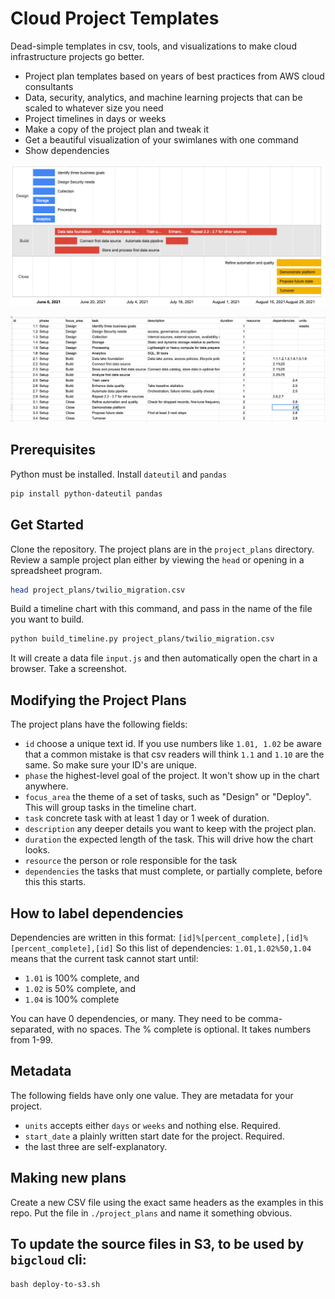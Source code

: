 # Cloud Project Templates
Dead-simple templates in csv, tools, and visualizations to make cloud infrastructure projects go better.
* Project plan templates based on years of best practices from AWS cloud consultants
* Data, security, analytics, and machine learning projects that can be scaled to whatever size you need
* Project timelines in days or weeks
* Make a copy of the project plan and tweak it
* Get a beautiful visualization of your swimlanes with one command
* Show dependencies

![High level timeline](./assets/project_timeline_high_level.png)

![Sample project plan CSV file](./assets/data_platform_setup_project_plan.png)

## Prerequisites
Python must be installed. Install `dateutil` and `pandas`
```bash
pip install python-dateutil pandas
```

## Get Started
Clone the repository. 
The project plans are in the `project_plans` directory. Review a sample project plan either by viewing the `head` or opening in a spreadsheet program.
```bash
head project_plans/twilio_migration.csv
```

Build a timeline chart with this command, and pass in the name of the file you want to build.
```bash
python build_timeline.py project_plans/twilio_migration.csv
```
It will create a data file `input.js` and then automatically open the chart in a browser. Take a screenshot.

## Modifying the Project Plans
The project plans have the following fields:
* `id` choose a unique text id. If you use numbers like `1.01, 1.02` be aware that a common mistake is that csv readers will think `1.1` and `1.10` are the same. So make sure your ID's are unique.
* `phase` the highest-level goal of the project. It won't show up in the chart anywhere.
* `focus_area` the theme of a set of tasks, such as "Design" or "Deploy". This will group tasks in the timeline chart.
* `task` concrete task with at least 1 day or 1 week of duration.
* `description` any deeper details you want to keep with the project plan.
* `duration` the expected length of the task. This will drive how the chart looks.
* `resource` the person or role responsible for the task
* `dependencies` the tasks that must complete, or partially complete, before this this starts.

## How to label dependencies
Dependencies are written in this format:
`[id]%[percent_complete],[id]%[percent_complete],[id]`
So this list of dependencies:
`1.01,1.02%50,1.04`
means that the current task cannot start until:
* `1.01` is 100% complete, and
* `1.02` is 50% complete, and
* `1.04` is 100% complete

You can have 0 dependencies, or many. They need to be comma-separated, with no spaces.
The % complete is optional. It takes numbers from 1-99.

## Metadata
The following fields have only one value. They are metadata for your project.
* `units` accepts either `days` or `weeks` and nothing else. Required.
* `start_date` a plainly written start date for the project. Required.
* the last three are self-explanatory.

## Making new plans
Create a new CSV file using the exact same headers as the examples in this repo. Put the file in `./project_plans` and name it something obvious.

## To update the source files in S3, to be used by `bigcloud` cli:
`bash deploy-to-s3.sh`
